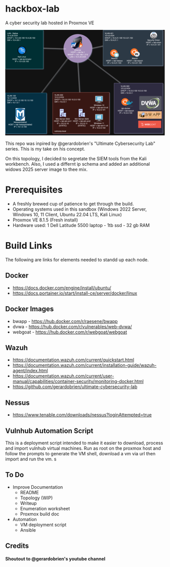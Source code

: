 # hackbox-lab

A cyber security lab hosted in Proxmox VE



![](hackbox-lab-topology-03272024.png)

This repo was inpired by @gerardobrien's "Ultimate Cybersecurity Lab" series. This is my take on his concept. 

On this topology, I decided to segretate the SIEM tools from the Kali workbench. Also, I used a differnt ip schema and added an additional widows 2025 server image to thee mix. 

# Prerequisites 

 - A freshly brewed cup of patience to get through the build.
 - Operating systems used in this sandbox (Windows 2022 Server, Windows 10, 11 Client, Ubuntu 22.04 LTS, Kali Linux)
 - Proxmox VE 8.1.5 (Fresh install)
 - Hardware used: 1 Dell Latitude 5500 laptop - 1tb ssd - 32 gb RAM

# Build Links

The following are links for elements needed to standd up each node. 

## Docker

- https://docs.docker.com/engine/install/ubuntu/
- https://docs.portainer.io/start/install-ce/server/docker/linux

## Docker Images

- bwapp - https://hub.docker.com/r/raesene/bwapp
- dvwa - https://hub.docker.com/r/vulnerables/web-dvwa/
- webgoat - https://hub.docker.com/r/webgoat/webgoat

## Wazuh

- https://documentation.wazuh.com/current/quickstart.html
- https://documentation.wazuh.com/current/installation-guide/wazuh-agent/index.html
- https://documentation.wazuh.com/current/user-manual/capabilities/container-security/monitoring-docker.html
- https://github.com/gerardobrien/ultimate-cybersecurity-lab

## Nessus

- https://www.tenable.com/downloads/nessus?loginAttempted=true

## Vulnhub Automation Script

This is a deployment script intended to make it easier to download, process and import vulnhub virtual machines. Run as root on the proxmox host and follow the prompts to generate the VM shell, download a vm via url then import and run the vm. s

## To Do

- Improve Documentation
  - README
  - Topology (WIP)
  - Writeup
  - Enumeration worksheet
  - Proxmox build doc
- Automation
  - VM deployment script
  - Ansible

## Credits
#### Shoutout to @gerardobrien's youtube channel
